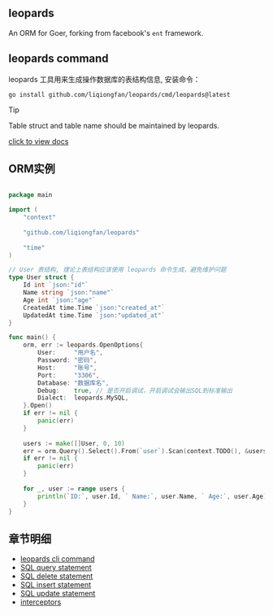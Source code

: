## leopards 

An ORM for Goer, forking from facebook's `ent` framework.


## leopards command

leopards 工具用来生成操作数据库的表结构信息, 安装命令：

```shell
go install github.com/liqiongfan/leopards/cmd/leopards@latest
```

> [!TIP]
> Table struct and table name should be maintained by leopards. 

[click to view docs](https://github.com/liqiongfan/leopards/tree/main/cmd/leopards)


## ORM实例

```go

package main

import (
	"context"
	
	"github.com/liqiongfan/leopards"
	
	"time"
)

// User 表结构, 理论上表结构应该使用 leopards 命令生成，避免维护问题
type User struct {
    Id int `json:"id"`
	Name string `json:"name"`
	Age int `json:"age"`
	CreatedAt time.Time `json:"created_at"`
	UpdatedAt time.Time `json:"updated_at"`
}

func main() {
	orm, err := leopards.OpenOptions{
		User:     "用户名",
		Password: "密码",
		Host:     "账号",
		Port:     "3306",
		Database: "数据库名",
		Debug:    true, // 是否开启调试，开启调试会输出SQL到标准输出
		Dialect:  leopards.MySQL,
	}.Open()
	if err != nil {
        panic(err)
	}
	
	users := make([]User, 0, 10)
	err = orm.Query().Select().From(`user`).Scan(context.TODO(), &users)
	if err != nil {
        panic(err)
	}
	
	for _, user := range users {
		println(`ID:`, user.Id, ` Name:`, user.Name, ` Age:`, user.Age)
    }
}

```

## 章节明细

+ [leopards cli command](docs/cli/cli.md)
+ [SQL query statement](docs/query/query.md)
+ [SQL delete statement](docs/delete/delete.md)
+ [SQL insert statement](docs/insert/insert.md)
+ [SQL update statement](docs/update/update.md)
+ [interceptors](docs/interceptors/interceptors.md)


## 







